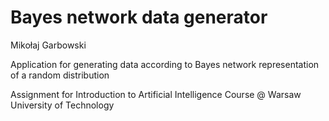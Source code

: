 # Bayes network data generator
Mikołaj Garbowski

Application for generating data according to Bayes network representation of a random distribution

Assignment for Introduction to Artificial Intelligence Course @ Warsaw University of Technology